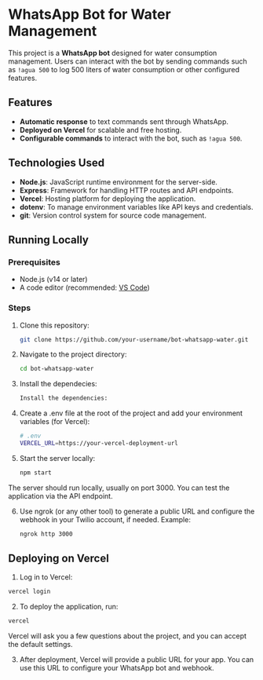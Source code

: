 # WhatsApp Bot for Water Management

This project is a **WhatsApp bot** designed for water consumption management. Users can interact with the bot by sending commands such as `!agua 500` to log 500 liters of water consumption or other configured features.

## Features

- **Automatic response** to text commands sent through WhatsApp.
- **Deployed on Vercel** for scalable and free hosting.
- **Configurable commands** to interact with the bot, such as `!agua 500`.

## Technologies Used

- **Node.js**: JavaScript runtime environment for the server-side.
- **Express**: Framework for handling HTTP routes and API endpoints.
- **Vercel**: Hosting platform for deploying the application.
- **dotenv**: To manage environment variables like API keys and credentials.
- **git**: Version control system for source code management.

## Running Locally

### Prerequisites

- Node.js (v14 or later)
- A code editor (recommended: [VS Code](https://code.visualstudio.com/))

### Steps

1. Clone this repository:
   ```bash
   git clone https://github.com/your-username/bot-whatsapp-water.git
   ```
2. Navigate to the project directory:
   ```bash
   cd bot-whatsapp-water
   ```
3. Install the dependecies:
   ```bash
   Install the dependencies:
   ```
4. Create a .env file at the root of the project and add your environment variables (for Vercel):
   ```bash
   # .env
   VERCEL_URL=https://your-vercel-deployment-url
   ```
5. Start the server locally:
   ```bash
   npm start
   ```
The server should run locally, usually on port 3000. You can test the application via the API endpoint.

6. Use ngrok (or any other tool) to generate a public URL and configure the webhook in your Twilio account, if needed.
 Example:
   ```bash
   ngrok http 3000
   ```
## Deploying on Vercel

  1. Log in to Vercel:
  ```bash
  vercel login
  ```
  2. To deploy the application, run:
  ```bash
  vercel
  ```
  Vercel will ask you a few questions about the project, and you can accept the default settings.
  
  3. After deployment, Vercel will provide a public URL for your app. You can use this URL to configure your WhatsApp bot and webhook.
